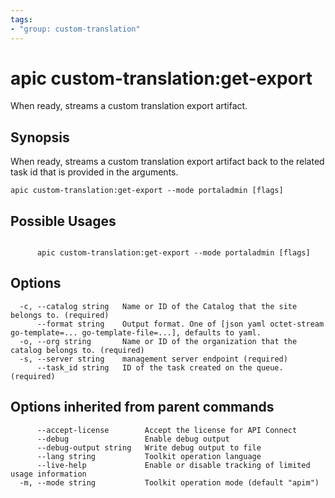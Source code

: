 ```yaml
---
tags:
- "group: custom-translation"
---
```

# apic custom-translation:get-export

When ready, streams a custom translation export artifact.

## Synopsis

When ready, streams a custom translation export artifact back to the related task id that is provided in the arguments.

```
apic custom-translation:get-export --mode portaladmin [flags]
```

## Possible Usages

```

      apic custom-translation:get-export --mode portaladmin [flags]

```

## Options

```
  -c, --catalog string   Name or ID of the Catalog that the site belongs to. (required)
      --format string    Output format. One of [json yaml octet-stream go-template=... go-template-file=...], defaults to yaml.
  -o, --org string       Name or ID of the organization that the catalog belongs to. (required)
  -s, --server string    management server endpoint (required)
      --task_id string   ID of the task created on the queue. (required)
```

## Options inherited from parent commands

```
      --accept-license        Accept the license for API Connect
      --debug                 Enable debug output
      --debug-output string   Write debug output to file
      --lang string           Toolkit operation language
      --live-help             Enable or disable tracking of limited usage information
  -m, --mode string           Toolkit operation mode (default "apim")
```
